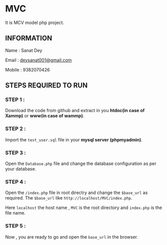 # MVC
It is MCV model php project.

## INFORMATION

Name   : Sanat Dey 

Email  : deysanat001@gmail.com

Mobile : 9382070426


## STEPS REQUIRED TO RUN

### STEP 1 :
  Download the code from github and extract in you **htdoc(in case of Xammp)** or **www(in case of wammp)**.
  
### STEP 2 :
  Import the `test_user.sql` file in your **mysql server (phpmyadmin)**.

### STEP 3 :
  Open the `Database.php` file and change the database configuration as per your database.

### STEP 4 :
  Open the `/index.php` file in root directry and change the `$base_url` as required.
  The `$base_url` like `http://localhost/MVC/index.php`.
  
  Here `localhost` the host name , `MVC` is the root directory and `index.php` is the file name.
  
### STEP 5 :
  Now , you are ready to go and open the `base_url` in the browser.




